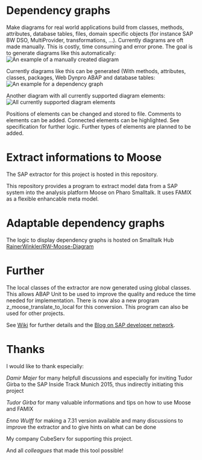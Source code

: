 # Dependency graphs

Make diagrams for real world applications build from classes, methods, attributes, database tables, files, domain specific objects (for instance SAP BW DSO, MultiProvider, transformations, ...). Currently diagrams are oft made manually. This is costly, time consuming and error prone. The goal is to generate diagrams like this automatically:
![An example of a manually created diagram](https://github.com/RainerWinkler/Moose-FAMIX-SAP-Extractor/blob/master/wiki_pictures/DemoApplication2.png)

Currently diagrams like this can be generated (With methods, attributes, classes, packages, Web Dynpro ABAP and database tables:
![An example for a dependency graph](https://raw.githubusercontent.com/RainerWinkler/Moose-FAMIX-SAP-Extractor/master/wiki_pictures/SAP_Extractor_dependency_all.png)

Another diagram with all currently supported diagram elements: ![All currently supported diagram elements](https://raw.githubusercontent.com/RainerWinkler/Moose-FAMIX-SAP-Extractor/master/wiki_pictures/All%20features%2018%20December%202016.png)

Positions of elements can be changed and stored to file. Comments to elements can be added. Connected elements can be highlighted. See specification for further logic. Further types of elements are planned to be added.

# Extract informations to Moose

The SAP extractor for this project is hosted in this repository.

This repository provides a program to extract model data from a SAP system into the analysis platform Moose on Pharo Smalltalk. It uses FAMIX as a flexible enhancable meta model.

# Adaptable dependency graphs

The logic to display dependency graphs is hosted on Smalltalk Hub [RainerWinkler/RW-Moose-Diagram](http://www.smalltalkhub.com/#!/~RainerWinkler/RW-Moose-Diagram)

# Further

The local classes of the extractor are now generated using global classes. This allows ABAP Unit to be used to improve the quality and reduce the time needed for implementation. There is now also a new program z_moose_translate_to_local for this conversion. This program can also be used for other projects.

See [Wiki](https://github.com/RainerWinkler/Moose-FAMIX-SAP-Extractor/wiki) for further details and the [Blog on SAP developer network](https://scn.sap.com/community/abap/custom-code-management/blog/2016/03/13/solving-sap-problems-without-reading-code--extract-a-famix-model-to-moose).

# Thanks

I would like to thank especially:

*Damir Majer* for many helpfull discussions and especially for inviting Tudor Girba to the SAP Inside Track Munich 2015, thus indirectly initiating this project

*Tudor Girba* for many valuable informations and tips on how to use Moose and FAMIX

*Enno Wulff* for making a 7.31 version available and many discussions to improve the extractor and to give hints on what can be done

My company CubeServ for supporting this project.

And all *colleagues* that made this tool possible!
